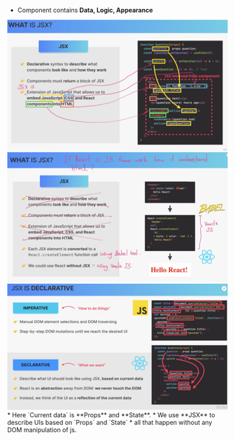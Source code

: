 * Component contains **Data, Logic, Appearance**
<img src="./SmartSelect_20230810_101456_Samsung Notes.jpg">
<img src="./SmartSelect_20230810_101604_Samsung Notes.jpg">
<img src="./SmartSelect_20230810_101733_Samsung Notes.jpg">
* Here `Current data` is **Props** and **State**.
* We use **JSX** to describe UIs based on `Props` and `State`
* all that happen without any DOM manipulation of js.


